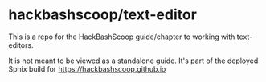 hackbashscoop/text-editor
=========================

This is a repo for the HackBashScoop guide/chapter to working with text-editors.

It is not meant to be viewed as a standalone guide. It's part of the deployed Sphix build for https://hackbashscoop.github.io 
